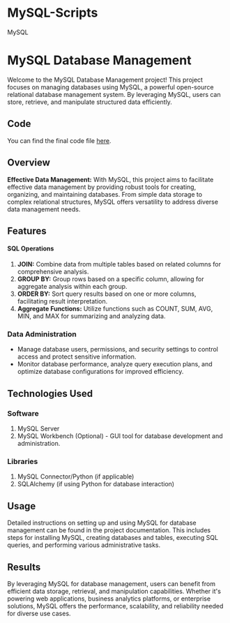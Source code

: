 # MySQL-Scripts
MySQL

# MySQL Database Management

Welcome to the MySQL Database Management project! This project focuses on managing databases using MySQL, a powerful open-source relational database management system. By leveraging MySQL, users can store, retrieve, and manipulate structured data efficiently.

## Code

You can find the final code file [here](https://github.com/fauzansayyed/MySQL-Scripts/blob/main/JoinGroupByOrderBy.sql).


## Overview

**Effective Data Management:**
With MySQL, this project aims to facilitate effective data management by providing robust tools for creating, organizing, and maintaining databases. From simple data storage to complex relational structures, MySQL offers versatility to address diverse data management needs.

## Features

#### SQL Operations
1. **JOIN:** Combine data from multiple tables based on related columns for comprehensive analysis.
2. **GROUP BY:** Group rows based on a specific column, allowing for aggregate analysis within each group.
3. **ORDER BY:** Sort query results based on one or more columns, facilitating result interpretation.
4. **Aggregate Functions:** Utilize functions such as COUNT, SUM, AVG, MIN, and MAX for summarizing and analyzing data.

### Data Administration
- Manage database users, permissions, and security settings to control access and protect sensitive information.
- Monitor database performance, analyze query execution plans, and optimize database configurations for improved efficiency.

## Technologies Used

### Software
1. MySQL Server
2. MySQL Workbench (Optional) - GUI tool for database development and administration.

### Libraries
1. MySQL Connector/Python (if applicable)
2. SQLAlchemy (if using Python for database interaction)

## Usage

Detailed instructions on setting up and using MySQL for database management can be found in the project documentation. This includes steps for installing MySQL, creating databases and tables, executing SQL queries, and performing various administrative tasks.

## Results

By leveraging MySQL for database management, users can benefit from efficient data storage, retrieval, and manipulation capabilities. Whether it's powering web applications, business analytics platforms, or enterprise solutions, MySQL offers the performance, scalability, and reliability needed for diverse use cases.
